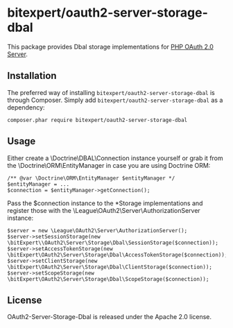 # bitexpert/oauth2-server-storage-dbal
This package provides Dbal storage implementations for [PHP OAuth 2.0 Server](https://github.com/thephpleague/oauth2-server).

Installation
------------

The preferred way of installing `bitexpert/oauth2-server-storage-dbal` is through Composer. Simply add 
`bitexpert/oauth2-server-storage-dbal` as a dependency:

```
composer.phar require bitexpert/oauth2-server-storage-dbal
```

Usage
-----

Either create a \Doctrine\DBAL\Connection instance yourself or grab it from the \Doctrine\ORM\EntityManager in case
you are using Doctrine ORM:

```
/** @var \Doctrine\ORM\EntityManager $entityManager */
$entityManager = ...
$connection = $entityManager->getConnection();
```

Pass the $connection instance to the *Storage implementations and register those with the \League\OAuth2\Server\AuthorizationServer
instance:

```
$server = new \League\OAuth2\Server\AuthorizationServer();
$server->setSessionStorage(new \bitExpert\\OAuth2\Server\Storage\Dbal\SessionStorage($connection));
$server->setAccessTokenStorage(new \bitExpert\OAuth2\Server\Storage\Dbal\AccessTokenStorage($connection));
$server->setClientStorage(new \bitExpert\OAuth2\Server\Storage\Dbal\ClientStorage($connection));
$server->setScopeStorage(new \bitExpert\OAuth2\Server\Storage\Dbal\ScopeStorage($connection));
```

License
-------

OAuth2-Server-Storage-Dbal is released under the Apache 2.0 license.
